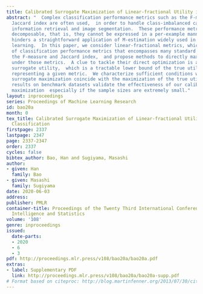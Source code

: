 ```yaml
---
title: Calibrated Surrogate Maximization of Linear-fractional Utility in Binary Classification
abstract: "  Complex classification performance metrics such as the F-measure and
  Jaccard index are often used,  in order to handle class-imbalanced cases such as
  information retrieval and image segmentation.  These performance metrics are not
  decomposable, that is, they cannot be expressed in a per-example manner,  which
  hinders a straightforward application of M-estimation widely used in supervised
  learning.  In this paper, we consider linear-fractional metrics, which are a family
  of classification performance metrics that encompasses many standard ones such as
  the F-measure and Jaccard index,  and propose methods to directly maximize performances
  under those metrics.  A clue to tackle their direct optimization is a calibrated
  surrogate utility,  which is a tractable lower bound of the true utility function
  representing a given metric.  We characterize sufficient conditions which make the
  surrogate maximization coincide with the maximization of the true utility.  Simulation
  results on benchmark datasets validate the effectiveness of our calibrated surrogate
  maximization  especially if the sample sizes are extremely small."
layout: inproceedings
series: Proceedings of Machine Learning Research
id: bao20a
month: 0
tex_title: Calibrated Surrogate Maximization of Linear-fractional Utility in Binary
  Classification
firstpage: 2337
lastpage: 2347
page: 2337-2347
order: 2337
cycles: false
bibtex_author: Bao, Han and Sugiyama, Masashi
author:
- given: Han
  family: Bao
- given: Masashi
  family: Sugiyama
date: 2020-06-03
address: 
publisher: PMLR
container-title: Proceedings of the Twenty Third International Conference on Artificial
  Intelligence and Statistics
volume: '108'
genre: inproceedings
issued:
  date-parts:
  - 2020
  - 6
  - 3
pdf: http://proceedings.mlr.press/v108/bao20a/bao20a.pdf
extras:
- label: Supplementary PDF
  link: http://proceedings.mlr.press/v108/bao20a/bao20a-supp.pdf
# Format based on citeproc: http://blog.martinfenner.org/2013/07/30/citeproc-yaml-for-bibliographies/
---
```

